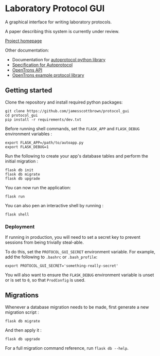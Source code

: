 Laboratory Protocol GUI
=======================

A graphical interface for writing laboratory protocols.

A paper describing this system is currently under review.

[Project homepage](http://sysos.eng.ox.ac.uk/tebio/protocols)


Other documentation:

-   Documentation for [autoprotocol python library](<https://autoprotocol-python.readthedocs.io/en/latest/protocol.html>)
-   [Specification for Autoprotocol](<http://autoprotocol.org/specification/>)
-   [OpenTrons API](<http://docs.opentrons.com>)
-   [OpenTrons example protocol library](<https://protocols.opentrons.com/>)


## Getting started

Clone the repository and install required python packages:

    git clone https://github.com/jamesscottbrown/protocol_gui
    cd protocol_gui
    pip install -r requirements/dev.txt


Before running shell commands, set the `FLASK_APP` and `FLASK_DEBUG`
environment variables :

    export FLASK_APP=/path/to/autoapp.py
    export FLASK_DEBUG=1


Run the following to create your app's database tables and perform the initial migration :

    flask db init
    flask db migrate
    flask db upgrade
    
You can now run the application:

    flask run

You can also pen an interactive shell by running :

    flask shell


### Deployment
If running in production, you will need to set a secret key to prevent sessions from being trivially steal-able.

To do this, set the ``PROTOCOL_GUI_SECRET`` environment variable. 
For example, add the following to `.bashrc` or `.bash_profile`:

``` {.sourceCode .bash}
export PROTOCOL_GUI_SECRET='something-really-secret'
```
You will also want to ensure the `FLASK_DEBUG` environment variable is unset or is set to `0`, so that `ProdConfig` is used.




Migrations
----------

Whenever a database migration needs to be made, first generate a new migration script :

    flask db migrate

And then apply it :

    flask db upgrade

For a full migration command reference, run `flask db --help`.
